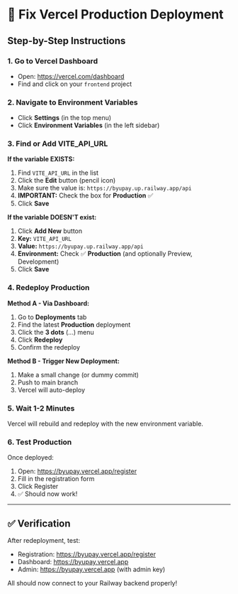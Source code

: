 # 🔧 Fix Vercel Production Deployment

## Step-by-Step Instructions

### 1. Go to Vercel Dashboard
- Open: https://vercel.com/dashboard
- Find and click on your `frontend` project

### 2. Navigate to Environment Variables
- Click **Settings** (in the top menu)
- Click **Environment Variables** (in the left sidebar)

### 3. Find or Add VITE_API_URL

**If the variable EXISTS:**
1. Find `VITE_API_URL` in the list
2. Click the **Edit** button (pencil icon)
3. Make sure the value is: `https://byupay.up.railway.app/api`
4. **IMPORTANT:** Check the box for **Production** ✅
5. Click **Save**

**If the variable DOESN'T exist:**
1. Click **Add New** button
2. **Key:** `VITE_API_URL`
3. **Value:** `https://byupay.up.railway.app/api`
4. **Environment:** Check ✅ **Production** (and optionally Preview, Development)
5. Click **Save**

### 4. Redeploy Production

**Method A - Via Dashboard:**
1. Go to **Deployments** tab
2. Find the latest **Production** deployment
3. Click the **3 dots** (...) menu
4. Click **Redeploy**
5. Confirm the redeploy

**Method B - Trigger New Deployment:**
1. Make a small change (or dummy commit)
2. Push to main branch
3. Vercel will auto-deploy

### 5. Wait 1-2 Minutes

Vercel will rebuild and redeploy with the new environment variable.

### 6. Test Production

Once deployed:
1. Open: https://byupay.vercel.app/register
2. Fill in the registration form
3. Click Register
4. ✅ Should now work!

---

## ✅ Verification

After redeployment, test:
- Registration: https://byupay.vercel.app/register
- Dashboard: https://byupay.vercel.app
- Admin: https://byupay.vercel.app (with admin key)

All should now connect to your Railway backend properly!

